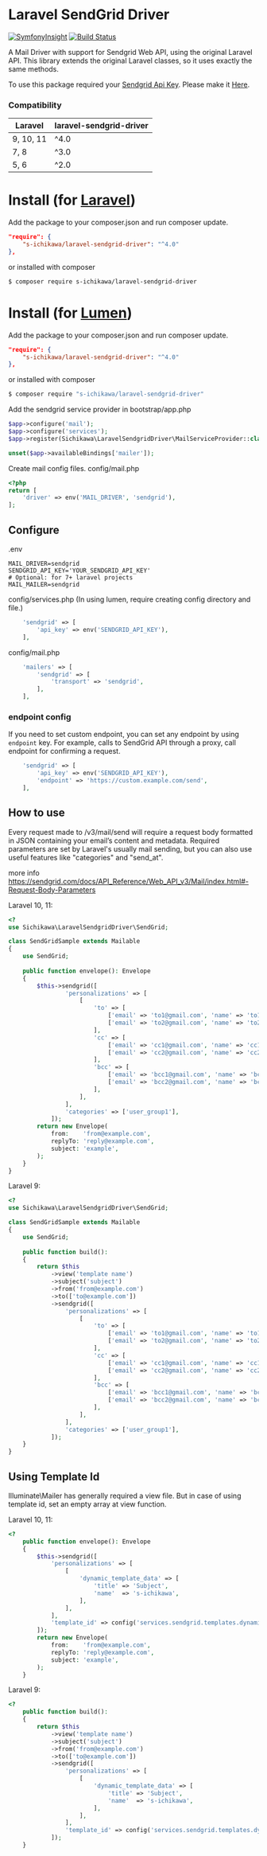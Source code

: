 Laravel SendGrid Driver
====

[![SymfonyInsight](https://insight.symfony.com/projects/8955bc55-16f6-4ac9-8203-1cdce3d209a8/mini.svg)](https://insight.symfony.com/projects/8955bc55-16f6-4ac9-8203-1cdce3d209a8)
[![Build Status](https://scrutinizer-ci.com/g/s-ichikawa/laravel-sendgrid-driver/badges/build.png?b=master)](https://scrutinizer-ci.com/g/s-ichikawa/laravel-sendgrid-driver/build-status/master)

A Mail Driver with support for Sendgrid Web API, using the original Laravel API.
This library extends the original Laravel classes, so it uses exactly the same methods.

To use this package required your [Sendgrid Api Key](https://sendgrid.com/docs/User_Guide/Settings/api_keys.html).
Please make it [Here](https://app.sendgrid.com/settings/api_keys).


### Compatibility

| Laravel   | laravel-sendgrid-driver |
|-----------| ---- |
| 9, 10, 11 | ^4.0 |
| 7, 8      | ^3.0 |
| 5, 6      | ^2.0 |

# Install (for [Laravel](https://laravel.com/))

Add the package to your composer.json and run composer update.
```json
"require": {
    "s-ichikawa/laravel-sendgrid-driver": "^4.0"
},
```

or installed with composer
```
$ composer require s-ichikawa/laravel-sendgrid-driver
```

# Install (for [Lumen](https://lumen.laravel.com/))

Add the package to your composer.json and run composer update.
```json
"require": {
    "s-ichikawa/laravel-sendgrid-driver": "^4.0"
},
```

or installed with composer
```bash
$ composer require "s-ichikawa/laravel-sendgrid-driver"
```

Add the sendgrid service provider in bootstrap/app.php
```php
$app->configure('mail');
$app->configure('services');
$app->register(Sichikawa\LaravelSendgridDriver\MailServiceProvider::class);

unset($app->availableBindings['mailer']);
```

Create mail config files.
config/mail.php
```php
<?php
return [
    'driver' => env('MAIL_DRIVER', 'sendgrid'),
];
```

## Configure

.env
```
MAIL_DRIVER=sendgrid
SENDGRID_API_KEY='YOUR_SENDGRID_API_KEY'
# Optional: for 7+ laravel projects
MAIL_MAILER=sendgrid 
```

config/services.php (In using lumen, require creating config directory and file.)
```php
    'sendgrid' => [
        'api_key' => env('SENDGRID_API_KEY'),
    ],
```

config/mail.php
```php
    'mailers' => [
        'sendgrid' => [
            'transport' => 'sendgrid',
        ],
    ],
```

### endpoint config
If you need to set custom endpoint, you can set any endpoint by using `endpoint` key.
For example, calls to SendGrid API through a proxy, call endpoint for confirming a request.
```php
    'sendgrid' => [
        'api_key' => env('SENDGRID_API_KEY'),
        'endpoint' => 'https://custom.example.com/send',
    ],
```

## How to use

Every request made to /v3/mail/send will require a request body formatted in JSON containing your email’s content and metadata.
Required parameters are set by Laravel's usually mail sending, but you can also use useful features like "categories" and "send_at".

more info
https://sendgrid.com/docs/API_Reference/Web_API_v3/Mail/index.html#-Request-Body-Parameters

Laravel 10, 11:
```php
<?
use Sichikawa\LaravelSendgridDriver\SendGrid;

class SendGridSample extends Mailable
{
    use SendGrid;
    
    public function envelope(): Envelope
    {
        $this->sendgrid([
                'personalizations' => [
                    [
                        'to' => [
                            ['email' => 'to1@gmail.com', 'name' => 'to1'],
                            ['email' => 'to2@gmail.com', 'name' => 'to2'],
                        ],
                        'cc' => [
                            ['email' => 'cc1@gmail.com', 'name' => 'cc1'],
                            ['email' => 'cc2@gmail.com', 'name' => 'cc2'],
                        ],
                        'bcc' => [
                            ['email' => 'bcc1@gmail.com', 'name' => 'bcc1'],
                            ['email' => 'bcc2@gmail.com', 'name' => 'bcc2'],
                        ],
                    ],
                ],
                'categories' => ['user_group1'],
            ]);
        return new Envelope(
            from:    'from@example.com',
            replyTo: 'reply@example.com',
            subject: 'example',
        );
    }
}
```

Laravel 9:
```php
<?
use Sichikawa\LaravelSendgridDriver\SendGrid;

class SendGridSample extends Mailable
{
    use SendGrid;
    
    public function build():
    {
        return $this
            ->view('template name')
            ->subject('subject')
            ->from('from@example.com')
            ->to(['to@example.com'])
            ->sendgrid([
                'personalizations' => [
                    [
                        'to' => [
                            ['email' => 'to1@gmail.com', 'name' => 'to1'],
                            ['email' => 'to2@gmail.com', 'name' => 'to2'],
                        ],
                        'cc' => [
                            ['email' => 'cc1@gmail.com', 'name' => 'cc1'],
                            ['email' => 'cc2@gmail.com', 'name' => 'cc2'],
                        ],
                        'bcc' => [
                            ['email' => 'bcc1@gmail.com', 'name' => 'bcc1'],
                            ['email' => 'bcc2@gmail.com', 'name' => 'bcc2'],
                        ],
                    ],
                ],
                'categories' => ['user_group1'],
            ]);
    }
}
```
## Using Template Id

Illuminate\Mailer has generally required a view file.
But in case of using template id, set an empty array at view function.

Laravel 10, 11:
```php
<?
    public function envelope(): Envelope
    {
        $this->sendgrid([
            'personalizations' => [
                [
                    'dynamic_template_data' => [
                        'title' => 'Subject',
                        'name'  => 's-ichikawa',
                    ],
                ],
            ],
            'template_id' => config('services.sendgrid.templates.dynamic_template_id'),
        ]);
        return new Envelope(
            from:    'from@example.com',
            replyTo: 'reply@example.com',
            subject: 'example',
        );
    }
```

Laravel 9:
```php
<?
    public function build():
    {
        return $this
            ->view('template name')
            ->subject('subject')
            ->from('from@example.com')
            ->to(['to@example.com'])
            ->sendgrid([
                'personalizations' => [
                    [
                        'dynamic_template_data' => [
                            'title' => 'Subject',
                            'name'  => 's-ichikawa',
                        ],
                    ],
                ],
                'template_id' => config('services.sendgrid.templates.dynamic_template_id'),
            ]);
    }
```

